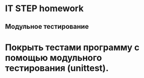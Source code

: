# IT STEP homework

## Модульное тестирование


# Покрыть тестами программу с помощью модульного тестирования (unittest).